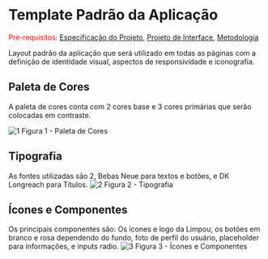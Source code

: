 # Template Padrão da Aplicação

<span style="color:red">Pré-requisitos: <a href="2-Especificação do Projeto.md"> Especificação do Projeto</a></span>, <a href="3-Projeto de Interface.md"> Projeto de Interface</a>, <a href="4-Metodologia.md"> Metodologia</a>

Layout padrão da aplicação que será utilizado em todas as páginas com a definição de identidade visual, aspectos de responsividade e iconografia.

## Paleta de Cores

A paleta de cores conta com 2 cores base e 3 cores primárias que serão colocadas em contraste.

![1](https://user-images.githubusercontent.com/62525275/168487565-709fd565-b921-487f-8a21-20e373b713af.jpg)
Figura 1 - Paleta de Cores

## Tipografia
As fontes utilizadas são 2, Bebas Neue para textos e botões, e DK Longreach para Títulos.
![2](https://user-images.githubusercontent.com/62525275/168487699-ed4e762e-046c-41a4-a25d-de5a4d717e5c.jpg)
Figura 2 - Tipografia

## Ícones e Componentes

Os principais componentes são: Os ícones e logo da Limpou, os botões em branco e rosa dependendo do fundo, foto de perfil
do usuário, placeholder para informações, e inputs radio. 
![3](https://user-images.githubusercontent.com/62525275/168487853-15229bc0-3e3f-41f2-a3d3-58fb2ac27ee1.jpg)
Figura 3 - Ícones e Componentes
